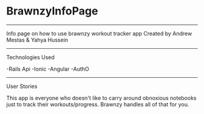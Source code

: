 # BrawnzyInfoPage
----------------------------------------------------
Info page on how to use brawnzy workout tracker app
Created by Andrew Mestas & Yahya Hussein

-------------------------------------------
Technologies Used

-Rails Api
-Ionic
-Angular
-AuthO

--------------------------------------------
User Stories 

This app is everyone who doesn't like to carry around obnoxious notebooks just to track their workouts/progress. Brawnzy handles all of that for you. 
